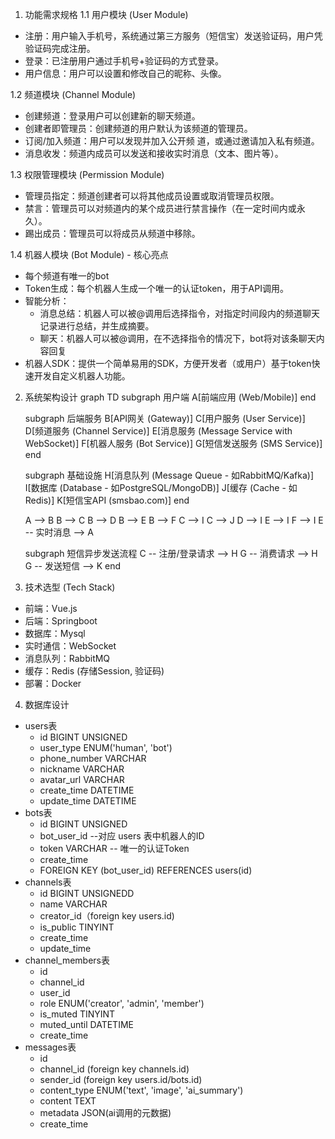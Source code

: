 1. 功能需求规格
1.1 用户模块 (User Module)

- 注册：用户输入手机号，系统通过第三方服务（短信宝）发送验证码，用户凭验证码完成注册。
- 登录：已注册用户通过手机号+验证码的方式登录。
- 用户信息：用户可以设置和修改自己的昵称、头像。

1.2 频道模块 (Channel Module)
- 创建频道：登录用户可以创建新的聊天频道。
- 创建者即管理员：创建频道的用户默认为该频道的管理员。
- 订阅/加入频道：用户可以发现并加入公开频 道，或通过邀请加入私有频道。
- 消息收发：频道内成员可以发送和接收实时消息（文本、图片等）。

1.3 权限管理模块 (Permission Module)

- 管理员指定：频道创建者可以将其他成员设置或取消管理员权限。
- 禁言：管理员可以对频道内的某个成员进行禁言操作（在一定时间内或永久）。
- 踢出成员：管理员可以将成员从频道中移除。

1.4 机器人模块 (Bot Module) - 核心亮点
- 每个频道有唯一的bot
- Token生成：每个机器人生成一个唯一的认证token，用于API调用。
- 智能分析：
  - 消息总结：机器人可以被@调用后选择指令，对指定时间段内的频道聊天记录进行总结，并生成摘要。
  - 聊天：机器人可以被@调用，在不选择指令的情况下，bot将对该条聊天内容回复
- 机器人SDK：提供一个简单易用的SDK，方便开发者（或用户）基于token快速开发自定义机器人功能。

2. 系统架构设计
graph TD
    subgraph 用户端
        A[前端应用 (Web/Mobile)]
    end

    subgraph 后端服务
        B[API网关 (Gateway)]
        C[用户服务 (User Service)]
        D[频道服务 (Channel Service)]
        E[消息服务 (Message Service with WebSocket)]
        F[机器人服务 (Bot Service)]
        G[短信发送服务 (SMS Service)]
    end

    subgraph 基础设施
        H[消息队列 (Message Queue - 如RabbitMQ/Kafka)]
        I[数据库 (Database - 如PostgreSQL/MongoDB)]
        J[缓存 (Cache - 如Redis)]
        K[短信宝API (smsbao.com)]
    end

    A --> B
    B --> C
    B --> D
    B --> E
    B --> F
    C --> I
    C --> J
    D --> I
    E --> I
    F --> I
    E -- 实时消息 --> A

    subgraph 短信异步发送流程
        C -- 注册/登录请求 --> H
        G -- 消费请求 --> H
        G -- 发送短信 --> K
    end

3. 技术选型 (Tech Stack)

- 前端：Vue.js
- 后端：Springboot
- 数据库：Mysql
- 实时通信：WebSocket
- 消息队列：RabbitMQ
- 缓存：Redis (存储Session, 验证码)
- 部署：Docker

4. 数据库设计
- users表
  - id BIGINT UNSIGNED
  - user_type ENUM('human', 'bot')
  - phone_number VARCHAR
  - nickname VARCHAR
  - avatar_url VARCHAR
  - create_time DATETIME
  - update_time DATETIME
- bots表
  - id BIGINT UNSIGNED
  - bot_user_id  --对应 users 表中机器人的ID
  - token VARCHAR  -- 唯一的认证Token
  - create_time
  - FOREIGN KEY (bot_user_id) REFERENCES users(id)
- channels表
  - id BIGINT UNSIGNEDD
  - name VARCHAR
  - creator_id（foreign key users.id)
  - is_public TINYINT
  - create_time
  - update_time
- channel_members表
  - id
  - channel_id
  - user_id
  - role ENUM('creator', 'admin', 'member')
  - is_muted TINYINT
  - muted_until DATETIME
  - create_time
- messages表
  - id
  - channel_id (foreign key channels.id)
  - sender_id (foreign key users.id/bots.id)
  - content_type ENUM('text', 'image', 'ai_summary')
  - content TEXT
  - metadata JSON(ai调用的元数据)
  - create_time

